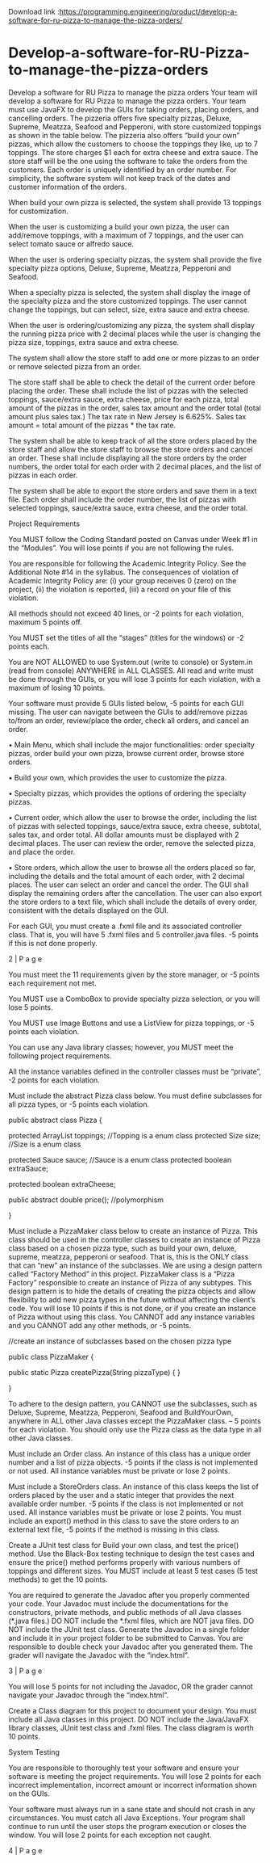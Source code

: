 Download link :https://programming.engineering/product/develop-a-software-for-ru-pizza-to-manage-the-pizza-orders/


# Develop-a-software-for-RU-Pizza-to-manage-the-pizza-orders
Develop a software for RU Pizza to manage the pizza orders
Your team will develop a software for RU Pizza to manage the pizza orders. Your team must use JavaFX to develop the GUIs for taking orders, placing orders, and cancelling orders. The pizzeria offers five specialty pizzas, Deluxe, Supreme, Meatzza, Seafood and Pepperoni, with store customized toppings as shown in the table below. The pizzeria also offers “build your own” pizzas, which allow the customers to choose the toppings they like, up to 7 toppings. The store charges $1 each for extra cheese and extra sauce. The store staff will be the one using the software to take the orders from the customers. Each order is uniquely identified by an order number. For simplicity, the software system will not keep track of the dates and customer information of the orders.

When build your own pizza is selected, the system shall provide 13 toppings for customization.

When the user is customizing a build your own pizza, the user can add/remove toppings, with a maximum of 7 toppings, and the user can select tomato sauce or alfredo sauce.

When the user is ordering specialty pizzas, the system shall provide the five specialty pizza options, Deluxe, Supreme, Meatzza, Pepperoni and Seafood.

When a specialty pizza is selected, the system shall display the image of the specialty pizza and the store customized toppings. The user cannot change the toppings, but can select, size, extra sauce and extra cheese.

When the user is ordering/customizing any pizza, the system shall display the running pizza price with 2 decimal places while the user is changing the pizza size, toppings, extra sauce and extra cheese.

The system shall allow the store staff to add one or more pizzas to an order or remove selected pizza from an order.

The store staff shall be able to check the detail of the current order before placing the order. These shall include the list of pizzas with the selected toppings, sauce/extra sauce, extra cheese, price for each pizza, total amount of the pizzas in the order, sales tax amount and the order total (total amount plus sales tax.) The tax rate in New Jersey is 6.625%. Sales tax amount = total amount of the pizzas * the tax rate.

The system shall be able to keep track of all the store orders placed by the store staff and allow the store staff to browse the store orders and cancel an order. These shall include displaying all the store orders by the order numbers, the order total for each order with 2 decimal places, and the list of pizzas in each order.

The system shall be able to export the store orders and save them in a text file. Each order shall include the order number, the list of pizzas with selected toppings, sauce/extra sauce, extra cheese, and the order total.

Project Requirements

You MUST follow the Coding Standard posted on Canvas under Week #1 in the “Modules”. You will lose points if you are not following the rules.

You are responsible for following the Academic Integrity Policy. See the Additional Note #14 in the syllabus. The consequences of violation of Academic Integrity Policy are: (i) your group receives 0 (zero) on the project, (ii) the violation is reported, (iii) a record on your file of this violation.

All methods should not exceed 40 lines, or -2 points for each violation, maximum 5 points off.

You MUST set the titles of all the “stages” (titles for the windows) or -2 points each.

You are NOT ALLOWED to use System.out (write to console) or System.in (read from console) ANYWHERE in ALL CLASSES. All read and write must be done through the GUIs, or you will lose 3 points for each violation, with a maximum of losing 10 points.

Your software must provide 5 GUIs listed below, -5 points for each GUI missing. The user can navigate between the GUIs to add/remove pizzas to/from an order, review/place the order, check all orders, and cancel an order.

• Main Menu, which shall include the major functionalities: order specialty pizzas, order build your own pizza, browse current order, browse store orders.

• Build your own, which provides the user to customize the pizza.

• Specialty pizzas, which provides the options of ordering the specialty pizzas.

• Current order, which allow the user to browse the order, including the list of pizzas with selected toppings, sauce/extra sauce, extra cheese, subtotal, sales tax, and order total. All dollar amounts must be displayed with 2 decimal places. The user can review the order, remove the selected pizza, and place the order.

• Store orders, which allow the user to browse all the orders placed so far, including the details and the total amount of each order, with 2 decimal places. The user can select an order and cancel the order. The GUI shall display the remaining orders after the cancellation. The user can also export the store orders to a text file, which shall include the details of every order, consistent with the details displayed on the GUI.

For each GUI, you must create a .fxml file and its associated controller class. That is, you will have 5 .fxml files and 5 controller.java files. -5 points if this is not done properly.



2 | P a g e

You must meet the 11 requirements given by the store manager, or -5 points each requirement not met.

You MUST use a ComboBox to provide specialty pizza selection, or you will lose 5 points.

You MUST use Image Buttons and use a ListView for pizza toppings, or -5 points each violation.

You can use any Java library classes; however, you MUST meet the following project requirements.

All the instance variables defined in the controller classes must be “private”, -2 points for each violation.

Must include the abstract Pizza class below. You must define subclasses for all pizza types, or -5 points each violation.

public abstract class Pizza {

protected ArrayList<Topping> toppings; //Topping is a enum class protected Size size; //Size is a enum class

protected Sauce sauce; //Sauce is a enum class protected boolean extraSauce;

protected boolean extraCheese;

public abstract double price(); //polymorphism

}

Must include a PizzaMaker class below to create an instance of Pizza. This class should be used in the controller classes to create an instance of Pizza class based on a chosen pizza type, such as build your own, deluxe, supreme, meatzza, pepperoni or seafood. That is, this is the ONLY class that can “new” an instance of the subclasses. We are using a design pattern called “Factory Method” in this project. PizzaMaker class is a “Pizza Factory” responsible to create an instance of Pizza of any subtypes. This design pattern is to hide the details of creating the pizza objects and allow flexibility to add new pizza types in the future without affecting the client’s code. You will lose 10 points if this is not done, or if you create an instance of Pizza without using this class. You CANNOT add any instance variables and you CANNOT add any other methods, or -5 points.

//create an instance of subclasses based on the chosen pizza type

public class PizzaMaker {

public static Pizza createPizza(String pizzaType) { }

}

To adhere to the design pattern, you CANNOT use the subclasses, such as Deluxe, Supreme, Meatzza, Pepperoni, Seafood and BuildYourOwn, anywhere in ALL other Java classes except the PizzaMaker class. – 5 points for each violation. You should only use the Pizza class as the data type in all other Java classes.

Must include an Order class. An instance of this class has a unique order number and a list of pizza objects. -5 points if the class is not implemented or not used. All instance variables must be private or lose 2 points.

Must include a StoreOrders class. An instance of this class keeps the list of orders placed by the user and a static integer that provides the next available order number. -5 points if the class is not implemented or not used. All instance variables must be private or lose 2 points. You must include an export() method in this class to save the store orders to an external text file, -5 points if the method is missing in this class.

Create a JUnit test class for Build your own class, and test the price() method. Use the Black-Box testing technique to design the test cases and ensure the price() method performs properly with various numbers of toppings and different sizes. You MUST include at least 5 test cases (5 test methods) to get the 10 points.

You are required to generate the Javadoc after you properly commented your code. Your Javadoc must include the documentations for the constructors, private methods, and public methods of all Java classes (*.java files.) DO NOT include the *.fxml files, which are NOT java files. DO NOT include the JUnit test class. Generate the Javadoc in a single folder and include it in your project folder to be submitted to Canvas. You are responsible to double check your Javadoc after you generated them. The grader will navigate the Javadoc with the “index.html”.

3 | P a g e

You will lose 5 points for not including the Javadoc, OR the grader cannot navigate your Javadoc through the “index.html”.

Create a Class diagram for this project to document your design. You must include all Java classes in this project. DO NOT include the Java/JavaFX library classes, JUnit test class and .fxml files. The class diagram is worth 10 points.

System Testing

You are responsible to thoroughly test your software and ensure your software is meeting the project requirements. You will lose 2 points for each incorrect implementation, incorrect amount or incorrect information shown on the GUIs.

Your software must always run in a sane state and should not crash in any circumstances. You must catch all Java Exceptions. Your program shall continue to run until the user stops the program execution or closes the window. You will lose 2 points for each exception not caught.

4 | P a g e
